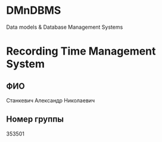 # DMnDBMS
Data models &amp; Database Management Systems

# Recording Time Management System

## ФИО

Станкевич Александр Николаевич

## Номер группы

353501
